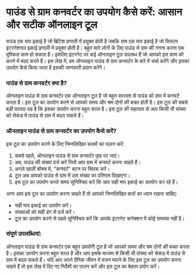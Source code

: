 पाउंड से ग्राम कनवर्टर का उपयोग कैसे करें: आसान और सटीक ऑनलाइन टूल
==================================================================

पाउंड एक माप इकाई है जो ब्रिटिश प्रणाली में प्रयुक्त होती है जबकि ग्राम एक माप इकाई है जो सिस्टम इंटरनेशनल इकाई प्रणाली में प्रयुक्त होती है। बहुत सारे लोगों के लिए पाउंड से ग्राम की गणना करना एक मुश्किल काम हो सकता है। इसलिए इंटरनेट पर कई ऑनलाइन टूल उपलब्ध हैं जो आपको इस काम को करने में मदद करते हैं। इस लेख में, हम ऑनलाइन पाउंड से ग्राम कनवर्टर के बारे में चर्चा करेंगे और इसका उपयोग कैसे किया जाता है इसकी जानकारी प्रदान करेंगे।

### पाउंड से ग्राम कनवर्टर क्या है?

ऑनलाइन पाउंड से ग्राम कनवर्टर एक ऑनलाइन टूल है जो बहुत सरलता से पाउंड को ग्राम में कनवर्ट करता है। इस टूल का उपयोग करने से आपको समय और श्रम दोनों की बचत होती है। इस टूल की सबसे बड़ी फायदा यह है कि इसका उपयोग करना बहुत सरल है। इस टूल की सहायता से आप किसी भी संख्या को सेकंड में पाउंड से ग्राम में बदल सकते हैं।

### ऑनलाइन पाउंड से ग्राम कनवर्टर का उपयोग कैसे करें?

इस टूल का उपयोग करने के लिए निम्नलिखित कदमों का पालन करें:

1. सबसे पहले, ऑनलाइन पाउंड से ग्राम कनवर्टर पृष्ठ पर जाएं।
2. अब, पाउंड की संख्या दर्ज करें जिसे आप ग्राम में कनवर्ट करना चाहते हैं।
3. अगले खाली बॉक्स में, "कनवर्ट" बटन पर क्लिक करें।
4. टूल अब आपको पाउंड से ग्राम में उस संख्या का परिणाम दिखाएगा।
5. इस टूल का उपयोग करते समय सुनिश्चित करें कि आप सही माप इकाई का उपयोग कर रहे हैं।

अगर आप इस टूल का उपयोग करना चाहते हैं तो आपको निम्नलिखित बातों का ध्यान रखना चाहिए:

- सही माप इकाई का उपयोग करें।
- संख्याओं को सही ढंग से दर्ज करें।
- टूल का उपयोग करने से पहले सुनिश्चित करें कि आपके इंटरनेट कनेक्शन में कोई समस्या नहीं है।

### संपूर्ण उपलब्धियां:

ऑनलाइन पाउंड से ग्राम कनवर्टर एक बहुत उपयोगी टूल है जो आपको समय और श्रम दोनों की बचत करता है। इसका उपयोग करना बहुत सरल है और आप इसके माध्यम से किसी भी संख्या को सेकंड में पाउंड से ग्राम में बदल सकते हैं। यदि आप अपने दैनिक जीवन में वजन मापने के लिए इस टूल का उपयोग करना चाहते हैं तो इस लेख में दिए गए निर्देशों का पालन करें और इस टूल का बेहतर प्रयोग करें।